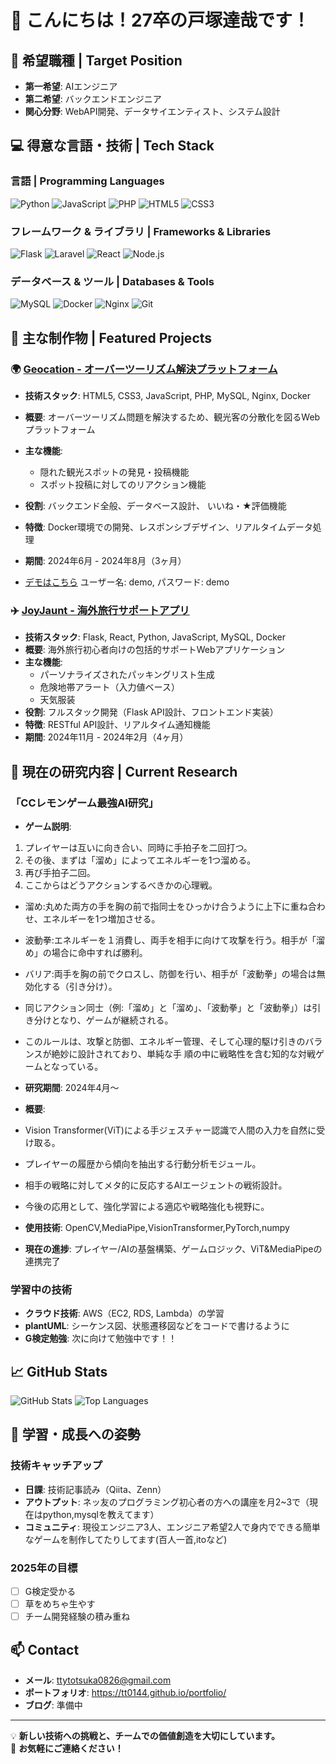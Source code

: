 # 👋 こんにちは！27卒の戸塚達哉です！

## 🎯 希望職種 | Target Position
- **第一希望**: AIエンジニア
- **第二希望**: バックエンドエンジニア
- **関心分野**: WebAPI開発、データサイエンティスト、システム設計

## 💻 得意な言語・技術 | Tech Stack
### 言語 | Programming Languages
![Python](https://img.shields.io/badge/-Python-3776AB?style=flat&logo=python&logoColor=white)
![JavaScript](https://img.shields.io/badge/-JavaScript-F7DF1E?style=flat&logo=javascript&logoColor=black)
![PHP](https://img.shields.io/badge/-PHP-777BB4?style=flat&logo=php&logoColor=white)
![HTML5](https://img.shields.io/badge/-HTML5-E34F26?style=flat&logo=html5&logoColor=white)
![CSS3](https://img.shields.io/badge/-CSS3-1572B6?style=flat&logo=css3&logoColor=white)

### フレームワーク & ライブラリ | Frameworks & Libraries
![Flask](https://img.shields.io/badge/-Flask-000000?style=flat&logo=flask&logoColor=white)
![Laravel](https://img.shields.io/badge/-Laravel-FF2D20?style=flat&logo=laravel&logoColor=white)
![React](https://img.shields.io/badge/-React-61DAFB?style=flat&logo=react&logoColor=black)
![Node.js](https://img.shields.io/badge/-Node.js-339933?style=flat&logo=node.js&logoColor=white)

### データベース & ツール | Databases & Tools
![MySQL](https://img.shields.io/badge/-MySQL-4479A1?style=flat&logo=mysql&logoColor=white)
![Docker](https://img.shields.io/badge/-Docker-2496ED?style=flat&logo=docker&logoColor=white)
![Nginx](https://img.shields.io/badge/-Nginx-009639?style=flat&logo=nginx&logoColor=white)
![Git](https://img.shields.io/badge/-Git-F05032?style=flat&logo=git&logoColor=white)

## 🚀 主な制作物 | Featured Projects

### 🌍 [Geocation - オーバーツーリズム解決プラットフォーム](https://github.com/TT0144/geocation)
- **技術スタック**: HTML5, CSS3, JavaScript, PHP, MySQL, Nginx, Docker
- **概要**: オーバーツーリズム問題を解決するため、観光客の分散化を図るWebプラットフォーム
- **主な機能**: 
  - 隠れた観光スポットの発見・投稿機能
  - スポット投稿に対してのリアクション機能
- **役割**: バックエンド全般、データベース設計、 いいね・★評価機能
- **特徴**: Docker環境での開発、レスポンシブデザイン、リアルタイムデータ処理
- **期間**: 2024年6月 - 2024年8月（3ヶ月）

- [デモはこちら](https://geocation.keyi9029.com)
 ユーザー名: demo, 
 パスワード: demo

### ✈️ [JoyJaunt - 海外旅行サポートアプリ](https://github.com/TT0144/joyjaunt)
- **技術スタック**: Flask, React, Python, JavaScript, MySQL, Docker
- **概要**: 海外旅行初心者向けの包括的サポートWebアプリケーション
- **主な機能**:
  - パーソナライズされたパッキングリスト生成
  - 危険地帯アラート（入力値ベース）
  - 天気服装
- **役割**: フルスタック開発（Flask API設計、フロントエンド実装）
- **特徴**: RESTful API設計、リアルタイム通知機能
- **期間**: 2024年11月 - 2024年2月（4ヶ月）

## 🔬 現在の研究内容 | Current Research

### 「CCレモンゲーム最強AI研究」
- **ゲーム説明**:
1. プレイヤーは互いに向き合い、同時に手拍子を二回打つ。
2. その後、まずは「溜め」によってエネルギーを1つ溜める。
3. 再び手拍子二回。
4. ここからはどうアクションするべきかの心理戦。
- 溜め:丸めた両方の手を胸の前で指同士をひっかけ合うように上下に重ね合わせ、エネルギーを1つ増加させる。 
- 波動拳:エネルギーを１消費し、両手を相手に向けて攻撃を行う。相手が「溜め」の場合に命中すれば勝利。 
- バリア:両手を胸の前でクロスし、防御を行い、相手が「波動拳」の場合は無効化する（引き分け）。 
- 同じアクション同士（例:「溜め」と「溜め」、「波動拳」と「波動拳」）は引き分けとなり、ゲームが継続される。 
- このルールは、攻撃と防御、エネルギー管理、そして心理的駆け引きのバランスが絶妙に設計されており、単純な手
順の中に戦略性を含む知的な対戦ゲームとなっている。

- **研究期間**: 2024年4月～
- **概要**: 
- Vision Transformer(ViT)による手ジェスチャー認識で人間の入力を自然に受け取る。
- プレイヤーの履歴から傾向を抽出する行動分析モジュール。
- 相手の戦略に対してメタ的に反応するAIエージェントの戦術設計。
- 今後の応用として、強化学習による適応や戦略強化も視野に。
- **使用技術**: OpenCV,MediaPipe,VisionTransformer,PyTorch,numpy
- **現在の進捗**: プレイヤー/AIの基盤構築、ゲームロジック、ViT&MediaPipeの連携完了

### 学習中の技術
- **クラウド技術**: AWS（EC2, RDS, Lambda）の学習
- **plantUML**: シーケンス図、状態遷移図などをコードで書けるように
- **G検定勉強**: 次に向けて勉強中です！！

## 📈 GitHub Stats
![GitHub Stats](https://github-readme-stats.vercel.app/api?username=TT0144&show_icons=true&theme=radical)
![Top Languages](https://github-readme-stats.vercel.app/api/top-langs/?username=TT0144&layout=compact&theme=radical)

## 🌱 学習・成長への姿勢

### 技術キャッチアップ
- **日課**: 技術記事読み（Qiita、Zenn）
- **アウトプット**: ネッ友のプログラミング初心者の方への講座を月2~3で（現在はpython,mysqlを教えてます）
- **コミュニティ**: 現役エンジニア3人、エンジニア希望2人で身内でできる簡単なゲームを制作してたりしてます(百人一首,itoなど)

### 2025年の目標
- [ ] G検定受かる
- [ ] 草をめちゃ生やす
- [ ] チーム開発経験の積み重ね

## 📫 Contact
- **メール**: ttytotsuka0826@gmail.com
- **ポートフォリオ**: https://tt0144.github.io/portfolio/
- **ブログ**: 準備中
---

💡 **新しい技術への挑戦と、チームでの価値創造を大切にしています。**  
🤝 **お気軽にご連絡ください！**
